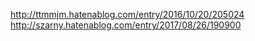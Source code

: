 http://ttmmjm.hatenablog.com/entry/2016/10/20/205024
http://szarny.hatenablog.com/entry/2017/08/26/190900
